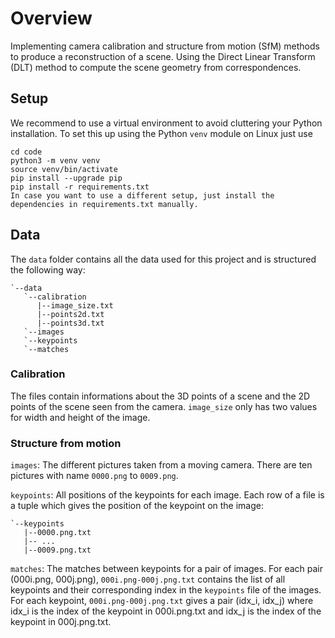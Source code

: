 # Overview
Implementing camera calibration and structure from motion (SfM) methods to produce a reconstruction of a scene. Using the Direct Linear Transform (DLT) method to compute the scene geometry from correspondences.

## Setup

We recommend to use a virtual environment to avoid cluttering your Python installation. To set this up using the Python `venv` module on Linux just use
```
cd code
python3 -m venv venv
source venv/bin/activate
pip install --upgrade pip
pip install -r requirements.txt
In case you want to use a different setup, just install the dependencies in requirements.txt manually.
```

## Data

The `data` folder contains all the data used for this project and is structured the following way:
```
`--data
   `--calibration
      |--image_size.txt
      |--points2d.txt
      |--points3d.txt
   `--images
   `--keypoints
   `--matches
```

### Calibration

The files contain informations about the 3D points of a scene and the 2D points of the scene seen from the camera. `image_size` only has two values for width and height of the image.

### Structure from motion

`images`: The different pictures taken from a moving camera. There are ten pictures with name `0000.png` to `0009.png`.

`keypoints`: All positions of the keypoints for each image. Each row of a file is a tuple which gives the position of the keypoint on the image:
```
`--keypoints
   |--0000.png.txt
   |-- ...
   |--0009.png.txt
```

`matches`: The matches between keypoints for a pair of images. For each pair (000i.png, 000j.png), `000i.png-000j.png.txt` contains the list of all keypoints and their corresponding index in the `keypoints` file of the images. For each keypoint, `000i.png-000j.png.txt` gives a pair (idx_i, idx_j) where idx_i is the index of the keypoint in 000i.png.txt and idx_j is the index of the keypoint in 000j.png.txt.
